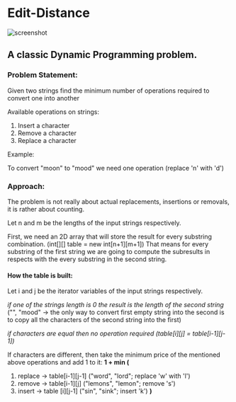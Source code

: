 # Edit-Distance

![screenshot](https://sun9-54.userapi.com/c205820/v205820368/3a288/spustRX7tHc.jpg)

## A classic Dynamic Programming problem.

### Problem Statement:
Given two strings find the minimum number of operations required to convert one into another

Available operations on strings:

1) Insert a character
2) Remove a character
3) Replace a character

Example:

To convert "moon" to "mood" we need one operation (replace 'n' with 'd')

### Approach:

The problem is not really about actual replacements, insertions or removals, it is rather about counting.

Let n and m be the lengths of the input strings respectively.

First, we need an 2D array that will store the result for every substring combination. (int[][] table = new int[n+1][m+1])
That means for every substring of the first string we are going to compute the subresults in respects with the every substring in the second string.

#### How the table is built:

Let i and j be the iterator variables of the input strings respectively.

*if one of the strings length is 0 the result is the length of the second string*
("", "mood" -> the only way to convert first empty string into the second is to copy all the characters of the second string into the first)

*if characters are equal then no operation required (table[i][j] = table[i-1][j-1])*

If characters are different, then take the minimum price of the mentioned above operations and add 1 to it:
**1 + min (**
1) replace -> table[i-1][j-1]
("word", "lord"; replace 'w' with 'l')
2) remove -> table[i-1][j]
("lemons", "lemon"; remove 's')
3) insert -> table [i][j-1]
("sin", "sink"; insert 'k')
 **)**
